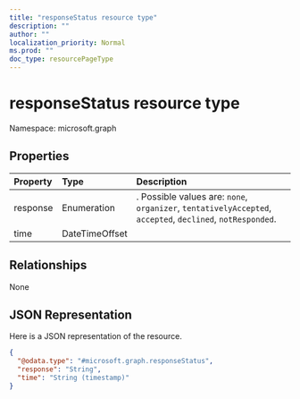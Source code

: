 ```yaml
---
title: "responseStatus resource type"
description: ""
author: ""
localization_priority: Normal
ms.prod: ""
doc_type: resourcePageType
---
```


# responseStatus resource type


Namespace: microsoft.graph



## Properties
|Property|Type|Description|
|:---|:---|:---|
|response|Enumeration|. Possible values are: `none`, `organizer`, `tentativelyAccepted`, `accepted`, `declined`, `notResponded`.|
|time|DateTimeOffset||

## Relationships
None

## JSON Representation
Here is a JSON representation of the resource.
<!-- {
  "blockType": "resource",
  "@odata.type": "microsoft.graph.responseStatus"
}
-->
``` json
{
  "@odata.type": "#microsoft.graph.responseStatus",
  "response": "String",
  "time": "String (timestamp)"
}
```


